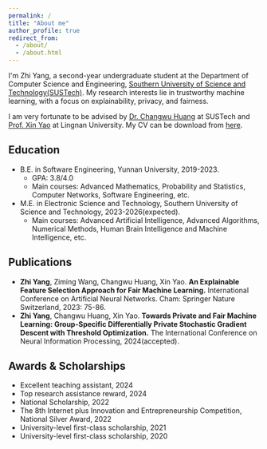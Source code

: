 ```yaml
---
permalink: /
title: "About me"
author_profile: true
redirect_from: 
  - /about/
  - /about.html
---
```

I'm Zhi Yang, a second-year undergraduate student at the Department of Computer Science and Engineering, [Southern University of Science and Technology(SUSTech)](https://www.sustech.edu.cn/). My research interests lie in trustworthy machine learning, with a focus on explainability, privacy, and fairness.

I am very fortunate to be advised by [Dr. Changwu Huang](https://faculty.sustech.edu.cn/?tagid=huangcw3&iscss=1&snapid=1&orderby=date&go=2) at SUSTech and [Prof. Xin Yao](https://www.ln.edu.hk/cht/po/people/professor-xin-yao) at Lingnan University. My CV can be download from [here](http://ruayz.github.io/files/CV.pdf).

Education
------
- B.E. in Software Engineering, Yunnan University, 2019-2023.
  - GPA: 3.8/4.0
  - Main courses: Advanced Mathematics, Probability and Statistics, Computer Networks, Software Engineering, etc.
- M.E. in Electronic Science and Technology, Southern University of Science and Technology, 2023-2026(expected).
  - Main courses: Advanced Artificial Intelligence, Advanced Algorithms, Numerical Methods, Human Brain Intelligence and Machine Intelligence, etc.

Publications
------
- **Zhi Yang**, Ziming Wang, Changwu Huang, Xin Yao. **An Explainable Feature Selection Approach for Fair Machine Learning.** International Conference on Artificial Neural Networks. Cham: Springer Nature Switzerland, 2023: 75-86.
- **Zhi Yang**, Changwu Huang, Xin Yao. **Towards Private and Fair Machine Learning: Group-Specific Differentially Private Stochastic Gradient Descent with Threshold Optimization.** The International Conference on Neural Information Processing, 2024(accepted).

Awards & Scholarships
------
- Excellent teaching assistant, 2024
- Top research assistance reward, 2024
- National Scholarship, 2022
- The 8th Internet plus Innovation and Entrepreneurship Competition, National Silver Award, 2022
- University-level first-class scholarship, 2021
- University-level first-class scholarship, 2020
